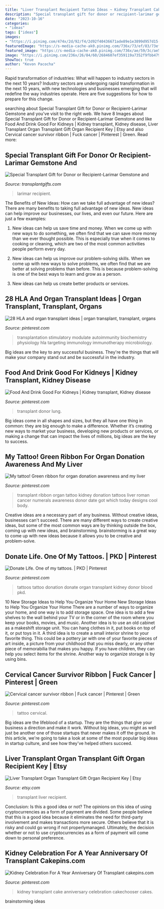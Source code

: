 ```yaml
---
title: "Liver Transplant Recipient Tattoo Ideas ~ Kidney Transplant Cake Anniversary Celebration Cakechooser Cakes"
description: "Special transplant gift for donor or recipient-larimar gemstone and"
date: "2023-10-16"
categories:
- "ideas"
tags: ["ideas"]
images:
- "https://i.pinimg.com/474x/2d/92/f4/2d92f40436671ade89e1e3899d957d15--cancer-immunotherapy-organ-transplant.jpg"
featuredImage: "https://s-media-cache-ak0.pinimg.com/736x/73/ef/83/73ef8396338555c5e7b74c98c1f67939.jpg"
featured_image: "https://s-media-cache-ak0.pinimg.com/736x/ae/59/3c/ae593ca31e5d3b7fc11b22efa7effe42.jpg"
image: "https://i.pinimg.com/236x/26/84/60/2684607ef359119a7352f9fbb479ce21--organ-transplant-life-savers.jpg?nii=t"
ShowToc: true
author: "Kevon Pacocha"
---
```



Rapid transformation of industries: What will happen to industry sectors in the next 10 years?
Industry sectors are undergoing rapid transformation in the next 10 years, with new technologies and businesses emerging that will redefine the way industries operate. Here are five suggestions for how to prepare for this change.

	

		
searching about Special Transplant Gift for Donor or Recipient-Larimar Gemstone and you've visit to the right web. We have 8 Images about Special Transplant Gift for Donor or Recipient-Larimar Gemstone and like Food And Drink Good For Kidneys | Kidney transplant, Kidney disease, Liver Transplant Organ Transplant Gift Organ Recipient Key | Etsy and also Cervical cancer survivor ribbon | Fuck cancer | Pinterest | Green. Read more:
		
    
## Special Transplant Gift For Donor Or Recipient-Larimar Gemstone And

<img loading=lazy src="https://transplantgifts.com/wp-content/uploads/2020/08/Larimar27-hanging-IMG_0840-998x1024.jpeg" onerror="this.onerror=null;this.src='https://tse2.mm.bing.net/th?id=OIP.l-_dIyplhFK1nl_pZNA5rQHaHm&amp;pid=15.1';" alt="Special Transplant Gift for Donor or Recipient-Larimar Gemstone and">

_Source: transplantgifts.com_

>larimar recipient. 

	

The Benefits of New Ideas: How can we take full advantage of new ideas?
There are many benefits to taking full advantage of new ideas. New ideas can help improve our businesses, our lives, and even our future. Here are just a few examples:
1. New ideas can help us save time and money. When we come up with new ways to do something, we often find that we can save more money than we ever thought possible. This is especially true when it comes to cooking or cleaning, which are two of the most common activities people perform every day.

2. New ideas can help us improve our problem-solving skills. When we come up with new ways to solve problems, we often find that we are better at solving problems than before. This is because problem-solving is one of the best ways to learn and grow as a person.

3. New ideas can help us create better products or services.

    
## 28 HLA And Organ Transplant Ideas | Organ Transplant, Transplant, Organs

<img loading=lazy src="https://i.pinimg.com/474x/2d/92/f4/2d92f40436671ade89e1e3899d957d15--cancer-immunotherapy-organ-transplant.jpg" onerror="this.onerror=null;this.src='https://tse1.mm.bing.net/th?id=OIP.R-XUxBy6Vsw1HhNIwcRu7wAAAA&amp;pid=15.1';" alt="28 HLA and organ transplant ideas | organ transplant, transplant, organs">

_Source: pinterest.com_

>transplantation stimulatory modulate autoimmunity biochemistry physiology hla targeting immunology immunotherapy microbiology. 

	

Big ideas are the key to any successful business. They're the things that will make your company stand out and be successful in the industry.

    
## Food And Drink Good For Kidneys | Kidney Transplant, Kidney Disease

<img loading=lazy src="https://i.pinimg.com/236x/26/84/60/2684607ef359119a7352f9fbb479ce21--organ-transplant-life-savers.jpg?nii=t" onerror="this.onerror=null;this.src='https://tse4.mm.bing.net/th?id=OIP.a7EP9lQUTgRu3QLQ7Rn0dQHaHa&amp;pid=15.1';" alt="Food And Drink Good For Kidneys | Kidney transplant, Kidney disease">

_Source: pinterest.com_

>transplant donor lung. 

	

Big ideas come in all shapes and sizes, but they all have one thing in common: they are big enough to make a difference. Whether it’s creating new ways to market your business, developing new products or services, or making a change that can impact the lives of millions, big ideas are the key to success.

    
## My Tattoo! Green Ribbon For Organ Donation Awareness And My Liver

<img loading=lazy src="https://s-media-cache-ak0.pinimg.com/736x/b9/f5/c7/b9f5c7fbedff0e18f3a5c536cec0c9fa.jpg" onerror="this.onerror=null;this.src='https://tse3.mm.bing.net/th?id=OIP.803JYl9b7vwz-acc2Cyj0AHaJ4&amp;pid=15.1';" alt="My tattoo! Green ribbon for organ donation awareness and my liver">

_Source: pinterest.com_

>transplant ribbon organ tattoo kidney donation tattoos liver roman cancer numerals awareness donor date got which today designs cool body. 

	

Creative ideas are a necessary part of any business. Without creative ideas, businesses can't succeed. There are many different ways to create creative ideas, but some of the most common ways are by thinking outside the box, coming up with new ideas, and brainstorming. brainstorming is a great way to come up with new ideas because it allows you to be creative and problem-solve.

    
## Donate Life. One Of My Tattoos. | PKD | Pinterest

<img loading=lazy src="https://s-media-cache-ak0.pinimg.com/736x/73/ef/83/73ef8396338555c5e7b74c98c1f67939.jpg" onerror="this.onerror=null;this.src='https://tse4.mm.bing.net/th?id=OIP.uiDt9qtPAg24ZyXDjF5PsgHaJ6&amp;pid=15.1';" alt="Donate Life. One of my tattoos. | PKD | Pinterest">

_Source: pinterest.com_

>tattoos tattoo donation donate organ transplant kidney donor blood pkd. 

	

10 New Storage Ideas to Help You Organize Your Home
New Storage Ideas to Help You Organize Your Home
There are a number of ways to organize your home, and one way is to add storage space. One idea is to add a few shelves to the wall behind your TV or in the corner of the room where you keep your books, movies, and music. Another idea is to use an old cabinet as a makeshift storage unit. You can hang clothes in it, put books on top of it, or put toys in it. A third idea is to create a small interior shrine to your favorite thing. This could be a pottery jar with one of your favorite pieces of art inside, a picture from your childhood that you miss dearly, or any other piece of memorabilia that makes you happy. If you have children, they can help you select items for the shrine. Another way to organize storage is by using bins.

    
## Cervical Cancer Survivor Ribbon | Fuck Cancer | Pinterest | Green

<img loading=lazy src="https://s-media-cache-ak0.pinimg.com/736x/ae/59/3c/ae593ca31e5d3b7fc11b22efa7effe42.jpg" onerror="this.onerror=null;this.src='https://tse4.mm.bing.net/th?id=OIP.83k4IiCqHL0wMWYbw3xHHwHaJ3&amp;pid=15.1';" alt="Cervical cancer survivor ribbon | Fuck cancer | Pinterest | Green">

_Source: pinterest.com_

>tattoo cervical. 

	

Big ideas are the lifeblood of a startup. They are the things that give your business a direction and make it work. Without big ideas, you might as well just be another one of those startups that never makes it off the ground. In this article, we're going to take a look at some of the most popular big ideas in startup culture, and see how they've helped others succeed.

    
## Liver Transplant Organ Transplant Gift Organ Recipient Key | Etsy

<img loading=lazy src="https://i.etsystatic.com/8628823/r/il/ca9548/1663812936/il_794xN.1663812936_ecwn.jpg" onerror="this.onerror=null;this.src='https://tse4.mm.bing.net/th?id=OIP.n00xACEcfqejovaBFTTXRgHaH0&amp;pid=15.1';" alt="Liver Transplant Organ Transplant Gift Organ Recipient Key | Etsy">

_Source: etsy.com_

>transplant liver recipient. 

	

Conclusion: Is this a good idea or not?
The opinions on this idea of using cryptocurrencies as a form of payment are divided. Some people believe that this is a good idea because it eliminates the need for third-party involvement and makes transactions more secure. Others believe that it is risky and could go wrong if not properlymanaged. Ultimately, the decision whether or not to use cryptocurrencies as a form of payment will come down to personal preference.

    
## Kidney Celebration For A Year Anniversary Of Transplant Cakepins.com

<img loading=lazy src="https://i.pinimg.com/originals/82/5f/8f/825f8f5535e69440b94dcadc18941a24.jpg" onerror="this.onerror=null;this.src='https://tse1.mm.bing.net/th?id=OIP.x0SVig54Em_8JwZfL95FRwHaFj&amp;pid=15.1';" alt="Kidney Celebration For A Year Anniversary Of Transplant cakepins.com">

_Source: pinterest.com_

>kidney transplant cake anniversary celebration cakechooser cakes. 

	
 brainstorming ideas 
